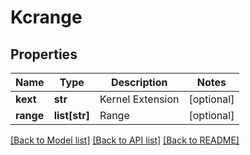 # Kcrange



## Properties
Name | Type | Description | Notes
------------ | ------------- | ------------- | -------------
**kext** | **str** | Kernel Extension | [optional] 
**range** | **list[str]** | Range | [optional] 

[[Back to Model list]](../README.md#documentation-for-models) [[Back to API list]](../README.md#documentation-for-api-endpoints) [[Back to README]](../README.md)



